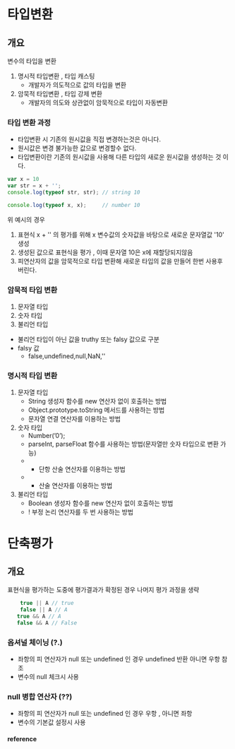 # 타입변환

## 개요
변수의 타입을 변환
1. 명시적 타입변환 , 타입 캐스팅
   - 개발자가 의도적으로 값의 타입을 변환
2. 암묵적 타입변환 , 타입 강제 변환
   - 개발자의 의도와 상관없이 암묵적으로 타입이 자동변환

### 타입 변환 과정
- 타입변환 시 기존의 원시값을 직접 변경하는것은 아니다.
- 원시값은 변경 불가능한 값으로  변경할수 없다.
- 타입변환이란 기존의 원시값을 사용해 다른 타입의 새로운 원시값을 생성하는 것 이다.

```javascript
var x = 10
var str = x + '';
console.log(typeof str, str); // string 10

console.log(typeof x, x);     // number 10
```
위 예시의 경우
1. 표현식 x + '' 의 평가를 위해 x 변수값의 숫자값을 바탕으로 새로운 문자열값 '10' 생성
2. 생성된 값으로 표현식을 평가 ,  이때 문자열 10은 x에 재할당되지않음
3. 피연산자의 값을 암묵적으로 타입 변환해 새로운 타입의 값을 만들어 한번 사용후 버린다.


### 암묵적 타입 변환
1. 문자열 타입
2. 숫자 타입
3. 불리언 타입
- 불리언 타입이 아닌 값을 truthy 또는 falsy 값으로 구분
- falsy 값
   - false,undefined,null,NaN,''

### 명시적 타입 변환
1. 문자열 타입
   - String 생성자 함수를 new 연산자 없이 호출하는 방법
   - Object.prototype.toString 메서드를 사용하는 방법
   - 문자열 연결 연산자를 이용하는 방법
2. 숫자 타입
   - Number(’0’);
   - parseInt, parseFloat 함수를 사용하는 방법(문자열만 숫자 타입으로 변환 가능)
   - + 단항 산술 연산자를 이용하는 방법
   - * 산술 연산자를 이용하는 방법
3. 불리언 타입
   - Boolean 생성자 함수를 new 연산자 없이 호출하는 방법
   - ! 부정 논리 연산자를 두 번 사용하는 방법

# 단축평가
## 개요
표현식을 평가하는 도중에 평가결과가 확정된 경우 나머지 평가 과정을 생략

```javascript
    true || A // true
    false || A // A
   true && A // A
   false && A // False
```

### 옵셔널 체이닝 (?.)
- 좌항의 피 연산자가 null 또는 undefined 인 경우 undefined 반환 아니면 우항 참조
- 변수의 null 체크시 사용

### null 병합 연산자 (??)
- 좌항의 피 연산자가 null 또는 undefined 인 경우 우항 , 아니면 좌항
- 변수의 기본값 설정시 사용

#### reference
